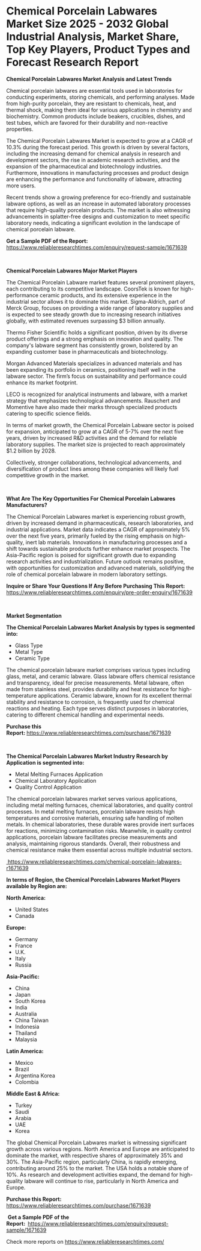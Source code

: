 <p><h1>Chemical Porcelain Labwares Market Size 2025 - 2032 Global Industrial Analysis, Market Share, Top Key Players, Product Types and Forecast Research Report</h1></p><p><strong>Chemical Porcelain Labwares Market Analysis and Latest Trends</strong></p>
<p><p>Chemical porcelain labwares are essential tools used in laboratories for conducting experiments, storing chemicals, and performing analyses. Made from high-purity porcelain, they are resistant to chemicals, heat, and thermal shock, making them ideal for various applications in chemistry and biochemistry. Common products include beakers, crucibles, dishes, and test tubes, which are favored for their durability and non-reactive properties.</p><p>The Chemical Porcelain Labwares Market is expected to grow at a CAGR of 10.3% during the forecast period. This growth is driven by several factors, including the increasing demand for chemical analysis in research and development sectors, the rise in academic research activities, and the expansion of the pharmaceutical and biotechnology industries. Furthermore, innovations in manufacturing processes and product design are enhancing the performance and functionality of labware, attracting more users.</p><p>Recent trends show a growing preference for eco-friendly and sustainable labware options, as well as an increase in automated laboratory processes that require high-quality porcelain products. The market is also witnessing advancements in splatter-free designs and customization to meet specific laboratory needs, indicating a significant evolution in the landscape of chemical porcelain labware.</p></p>
<p><strong>Get a Sample PDF of the Report:&nbsp;</strong> <a href="https://www.reliableresearchtimes.com/enquiry/request-sample/1671639?utm_campaign=2774&utm_medium=2&utm_source=Github&utm_content=ia&utm_term=25032025&utm_id=chemical-porcelain-labwares">https://www.reliableresearchtimes.com/enquiry/request-sample/1671639</a></p>
<p>&nbsp;</p>
<p><strong>Chemical Porcelain Labwares Major Market Players</strong></p>
<p><p>The Chemical Porcelain Labware market features several prominent players, each contributing to its competitive landscape. CoorsTek is known for high-performance ceramic products, and its extensive experience in the industrial sector allows it to dominate this market. Sigma-Aldrich, part of Merck Group, focuses on providing a wide range of laboratory supplies and is expected to see steady growth due to increasing research initiatives globally, with estimated revenues surpassing $3 billion annually.</p><p>Thermo Fisher Scientific holds a significant position, driven by its diverse product offerings and a strong emphasis on innovation and quality. The company's labware segment has consistently grown, bolstered by an expanding customer base in pharmaceuticals and biotechnology. </p><p>Morgan Advanced Materials specializes in advanced materials and has been expanding its portfolio in ceramics, positioning itself well in the labware sector. The firm’s focus on sustainability and performance could enhance its market footprint. </p><p>LECO is recognized for analytical instruments and labware, with a market strategy that emphasizes technological advancements. Rauschert and Momentive have also made their marks through specialized products catering to specific science fields.</p><p>In terms of market growth, the Chemical Porcelain Labware sector is poised for expansion, anticipated to grow at a CAGR of 5-7% over the next five years, driven by increased R&D activities and the demand for reliable laboratory supplies. The market size is projected to reach approximately $1.2 billion by 2028.</p><p>Collectively, stronger collaborations, technological advancements, and diversification of product lines among these companies will likely fuel competitive growth in the market.</p></p>
<p>&nbsp;</p>
<p><strong>What Are The Key Opportunities For Chemical Porcelain Labwares Manufacturers?</strong></p>
<p><p>The Chemical Porcelain Labwares market is experiencing robust growth, driven by increased demand in pharmaceuticals, research laboratories, and industrial applications. Market data indicates a CAGR of approximately 5% over the next five years, primarily fueled by the rising emphasis on high-quality, inert lab materials. Innovations in manufacturing processes and a shift towards sustainable products further enhance market prospects. The Asia-Pacific region is poised for significant growth due to expanding research activities and industrialization. Future outlook remains positive, with opportunities for customization and advanced materials, solidifying the role of chemical porcelain labware in modern laboratory settings.</p></p>
<p><strong>Inquire or Share Your Questions If Any Before Purchasing This Report:</strong> <a href="https://www.reliableresearchtimes.com/enquiry/pre-order-enquiry/1671639?utm_campaign=2774&utm_medium=2&utm_source=Github&utm_content=ia&utm_term=25032025&utm_id=chemical-porcelain-labwares">https://www.reliableresearchtimes.com/enquiry/pre-order-enquiry/1671639</a></p>
<p>&nbsp;</p>
<p><strong>Market Segmentation</strong></p>
<p><strong>The Chemical Porcelain Labwares Market Analysis by types is segmented into:</strong></p>
<p><ul><li>Glass Type</li><li>Metal Type</li><li>Ceramic Type</li></ul></p>
<p><p>The chemical porcelain labware market comprises various types including glass, metal, and ceramic labware. Glass labware offers chemical resistance and transparency, ideal for precise measurements. Metal labware, often made from stainless steel, provides durability and heat resistance for high-temperature applications. Ceramic labware, known for its excellent thermal stability and resistance to corrosion, is frequently used for chemical reactions and heating. Each type serves distinct purposes in laboratories, catering to different chemical handling and experimental needs.</p></p>
<p><strong>Purchase this Report:&nbsp;</strong><a href="https://www.reliableresearchtimes.com/purchase/1671639?utm_campaign=2774&utm_medium=2&utm_source=Github&utm_content=ia&utm_term=25032025&utm_id=chemical-porcelain-labwares">https://www.reliableresearchtimes.com/purchase/1671639</a></p>
<p>&nbsp;</p>
<p><strong>The Chemical Porcelain Labwares Market Industry Research by Application is segmented into:</strong></p>
<p><ul><li>Metal Melting Furnaces Application</li><li>Chemical Laboratory Application</li><li>Quality Control Application</li></ul></p>
<p><p>The chemical porcelain labwares market serves various applications, including metal melting furnaces, chemical laboratories, and quality control processes. In metal melting furnaces, porcelain labware resists high temperatures and corrosive materials, ensuring safe handling of molten metals. In chemical laboratories, these durable wares provide inert surfaces for reactions, minimizing contamination risks. Meanwhile, in quality control applications, porcelain labware facilitates precise measurements and analysis, maintaining rigorous standards. Overall, their robustness and chemical resistance make them essential across multiple industrial sectors.</p></p>
<p><a href="https://www.reliableresearchtimes.com/chemical-porcelain-labwares-r1671639?utm_campaign=2774&utm_medium=2&utm_source=Github&utm_content=ia&utm_term=25032025&utm_id=chemical-porcelain-labwares">&nbsp;https://www.reliableresearchtimes.com/chemical-porcelain-labwares-r1671639</a></p>
<p><strong>In terms of Region, the Chemical Porcelain Labwares Market Players available by Region are:</strong></p>
<p>
    <p> <strong> North America: </strong>
        <ul>
            <li>United States</li>
            <li>Canada</li>
        </ul>
        </p> 
    <p> <strong> Europe: </strong>
        <ul>
            <li>Germany</li>
            <li>France</li>
            <li>U.K.</li>
            <li>Italy</li>
            <li>Russia</li>
        </ul>
        </p> 
    <p> <strong> Asia-Pacific: </strong>
        <ul>
            <li>China</li>
            <li>Japan</li>
            <li>South Korea</li>
            <li>India</li>
            <li>Australia</li>
            <li>China Taiwan</li>
            <li>Indonesia</li>
            <li>Thailand</li>
            <li>Malaysia</li>
        </ul>
        </p> 
    <p> <strong> Latin America: </strong>
        <ul>
            <li>Mexico</li>
            <li>Brazil</li>
            <li>Argentina Korea</li>
            <li>Colombia</li>
        </ul>
        </p> 
    <p> <strong> Middle East & Africa: </strong>
        <ul>
            <li>Turkey</li>
            <li>Saudi</li>
            <li>Arabia</li>
            <li>UAE</li>
            <li>Korea</li>
        </ul>
    </p>
    </p>
<p><p>The global Chemical Porcelain Labwares market is witnessing significant growth across various regions. North America and Europe are anticipated to dominate the market, with respective shares of approximately 35% and 30%. The Asia-Pacific region, particularly China, is rapidly emerging, contributing around 25% to the market. The USA holds a notable share of 10%. As research and development activities expand, the demand for high-quality labware will continue to rise, particularly in North America and Europe.</p></p>
<p><strong>Purchase this Report: </strong><a href="https://www.reliableresearchtimes.com/purchase/1671639?utm_campaign=2774&utm_medium=2&utm_source=Github&utm_content=ia&utm_term=25032025&utm_id=chemical-porcelain-labwares">https://www.reliableresearchtimes.com/purchase/1671639</a></p>
<p>&nbsp;<strong>Get a Sample PDF of the Report:&nbsp;&nbsp;</strong><a href="https://www.reliableresearchtimes.com/enquiry/request-sample/1671639?utm_campaign=2774&utm_medium=2&utm_source=Github&utm_content=ia&utm_term=25032025&utm_id=chemical-porcelain-labwares">https://www.reliableresearchtimes.com/enquiry/request-sample/1671639</a></p>
<p><strong></strong></p>
<p>Check more reports on <a href="https://www.reliableresearchtimes.com/?utm_campaign=2774&utm_medium=2&utm_source=Github&utm_content=ia&utm_term=25032025&utm_id=chemical-porcelain-labwares">https://www.reliableresearchtimes.com/</a></p>